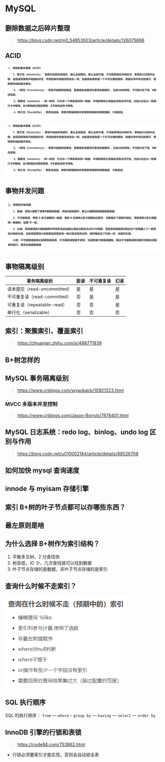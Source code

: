 # MySQL

## 删除数据之后碎片整理
> https://blog.csdn.net/m0_54853503/article/details/126075896

## ACID

![](images/2023-03-30-08-39-33.png)

<img title="" src="images/2023-03-30-08-39-33.png" alt="" data-align="inline">

## 事物并发问题

![](images/2023-03-30-08-39-56.png)

## 事物隔离级别

| 事务隔离级别                 | 脏读 | 不可重复读 | 幻读 |
| ---------------------------- | ---- | ---------- | ---- |
| 读未提交（read-uncommitted） | 是   | 是         | 是   |
| 不可重复读（read-committed） | 否   | 是         | 是   |
| 可重复读（repeatable-read）  | 否   | 否         | 是   |
| 串行化（serializable）       | 否   | 否         | 否   |

## 索引：聚簇索引、覆盖索引

> https://zhuanlan.zhihu.com/p/488771839

## B+树怎样的

## MySQL 事务隔离级别

> https://www.cnblogs.com/wyaokai/p/10921323.html

### MVCC 多版本并发控制

> https://www.cnblogs.com/Jason-Born/p/7878401.html

## MySQL 日志系统：redo log、binlog、undo log 区别与作用

> https://blog.csdn.net/u010002184/article/details/88526708

## 如何加快 mysql 查询速度

## innode 与 myisam 存储引擎

## 索引 B+树的叶子节点都可以存哪些东西？

## 最左原则是啥

## 为什么选择 B+树作为索引结构？

1. 平衡多叉树，2 分查找快
2. 树高低，IO 少，几次查找就可以找到数据
3. 叶子节点存储的是数据，非叶子节点存储的是索引

## 查询什么时候不走索引？

![](images/2023-03-30-08-34-22.png)

## SQL 执行顺序

SQL 的执行顺序： `from` — `where` – `group by` — `having` — `select` — `order by`

## InnoDB 引擎的行锁和表锁

> https://code84.com/753862.html

- 行锁必须要索引才能实现，否则会自动锁全表
